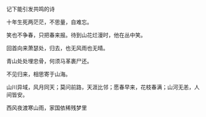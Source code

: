 记下能引发共鸣的诗

十年生死两茫茫，不思量，自难忘。

笑也不争春，只把春来报。待到山花烂漫时，他在丛中笑。

回首向来萧瑟处，归去，也无风雨也无晴。

青山处处埋忠骨，何须马革裹尸还。

不见归来，相思寄于山海。

山川异域，风月同天；莫问前路，天涯比邻；愿春早来，花枝春满；山河无恙，人间皆安。

西风夜渡寒山雨，家国依稀残梦里